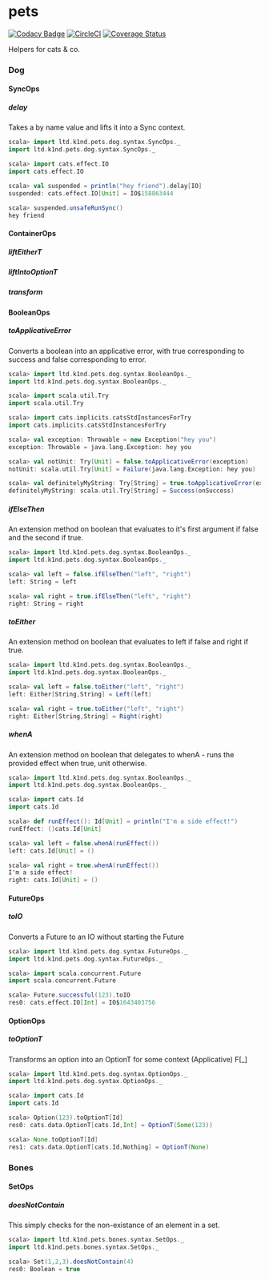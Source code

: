# pets

[![Codacy Badge](https://api.codacy.com/project/badge/Grade/06b2e35106d847d994cff35bac230211)](https://app.codacy.com/app/wunderk1nd-e/pets?utm_source=github.com&utm_medium=referral&utm_content=K1nd/pets&utm_campaign=badger) [![CircleCI](https://circleci.com/gh/K1nd/pets.svg?style=shield)](https://circleci.com/gh/K1nd/pets) [![Coverage Status](https://coveralls.io/repos/github/K1nd/pets/badge.svg?branch=master)](https://coveralls.io/github/K1nd/pets?branch=master)

Helpers for cats &amp; co.

### Dog

#### SyncOps
##### delay
Takes a by name value and lifts it into a Sync context.
```scala
scala> import ltd.k1nd.pets.dog.syntax.SyncOps._
import ltd.k1nd.pets.dog.syntax.SyncOps._

scala> import cats.effect.IO
import cats.effect.IO

scala> val suspended = println("hey friend").delay[IO]
suspended: cats.effect.IO[Unit] = IO$158863444

scala> suspended.unsafeRunSync()
hey friend
```

#### ContainerOps
##### liftEitherT
##### liftIntoOptionT
##### transform

#### BooleanOps
##### toApplicativeError
Converts a boolean into an applicative error, with true corresponding to success and false corresponding to error.
```scala
scala> import ltd.k1nd.pets.dog.syntax.BooleanOps._
import ltd.k1nd.pets.dog.syntax.BooleanOps._

scala> import scala.util.Try
import scala.util.Try

scala> import cats.implicits.catsStdInstancesForTry
import cats.implicits.catsStdInstancesForTry

scala> val exception: Throwable = new Exception("hey you")
exception: Throwable = java.lang.Exception: hey you

scala> val notUnit: Try[Unit] = false.toApplicativeError(exception)
notUnit: scala.util.Try[Unit] = Failure(java.lang.Exception: hey you)

scala> val definitelyMyString: Try[String] = true.toApplicativeError(exception, "onSuccess")
definitelyMyString: scala.util.Try[String] = Success(onSuccess)
```

##### ifElseThen
An extension method on boolean that evaluates to it's first argument if false and the second if true.
```scala
scala> import ltd.k1nd.pets.dog.syntax.BooleanOps._
import ltd.k1nd.pets.dog.syntax.BooleanOps._

scala> val left = false.ifElseThen("left", "right")
left: String = left

scala> val right = true.ifElseThen("left", "right")
right: String = right
```

##### toEither
An extension method on boolean that evaluates to left if false and right if true.
```scala
scala> import ltd.k1nd.pets.dog.syntax.BooleanOps._
import ltd.k1nd.pets.dog.syntax.BooleanOps._

scala> val left = false.toEither("left", "right")
left: Either[String,String] = Left(left)

scala> val right = true.toEither("left", "right")
right: Either[String,String] = Right(right)
```

##### whenA
An extension method on boolean that delegates to whenA - runs the provided effect when true, unit otherwise.

```scala
scala> import ltd.k1nd.pets.dog.syntax.BooleanOps._
import ltd.k1nd.pets.dog.syntax.BooleanOps._

scala> import cats.Id
import cats.Id

scala> def runEffect(): Id[Unit] = println("I'm a side effect!")
runEffect: ()cats.Id[Unit]

scala> val left = false.whenA(runEffect())
left: cats.Id[Unit] = ()

scala> val right = true.whenA(runEffect())
I'm a side effect!
right: cats.Id[Unit] = ()
```

#### FutureOps
##### toIO
Converts a Future to an IO without starting the Future
```scala
scala> import ltd.k1nd.pets.dog.syntax.FutureOps._
import ltd.k1nd.pets.dog.syntax.FutureOps._

scala> import scala.concurrent.Future
import scala.concurrent.Future

scala> Future.successful(123).toIO
res0: cats.effect.IO[Int] = IO$1643403756
```

#### OptionOps
##### toOptionT
Transforms an option into an OptionT for some context (Applicative) F[_]
```scala
scala> import ltd.k1nd.pets.dog.syntax.OptionOps._
import ltd.k1nd.pets.dog.syntax.OptionOps._

scala> import cats.Id
import cats.Id

scala> Option(123).toOptionT[Id]
res0: cats.data.OptionT[cats.Id,Int] = OptionT(Some(123))

scala> None.toOptionT[Id]
res1: cats.data.OptionT[cats.Id,Nothing] = OptionT(None)
```


### Bones

#### SetOps
##### doesNotContain
This simply checks for the non-existance of an element in a set.
```scala
scala> import ltd.k1nd.pets.bones.syntax.SetOps._
import ltd.k1nd.pets.bones.syntax.SetOps._

scala> Set(1,2,3).doesNotContain(4)
res0: Boolean = true
```
